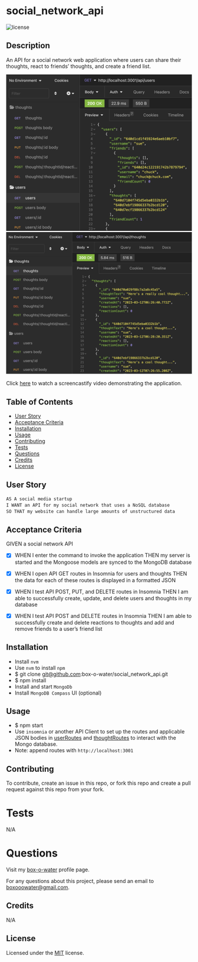 # social_network_api

![license](https://img.shields.io/static/v1?label=license&message=MIT&color=blue)

## Description

An API for a social network web application where users can share their thoughts, react to friends’ thoughts, and create a friend list.

<img src="/assets/images/social_network_api_preview1.png" width="700"/>
<img src="/assets/images/social_network_api_preview2.png" width="700"/>

Click [here](https://watch.screencastify.com/v/J7xgpAiPYfnXZ2QJvvtX) to watch a screencastify video demonstrating the application.

## Table of Contents

- [User Story](#user-story)
- [Acceptance Criteria](#acceptance-criteria)
- [Installation](#installation)
- [Usage](#usage)
- [Contributing](#contributing)
- [Tests](#tests)
- [Questions](#questions)
- [Credits](#credits)
- [License](#license)

## User Story

```md
AS A social media startup
I WANT an API for my social network that uses a NoSQL database
SO THAT my website can handle large amounts of unstructured data
```

## Acceptance Criteria

GIVEN a social network API

- [x] WHEN I enter the command to invoke the application
      THEN my server is started and the Mongoose models are synced to the MongoDB database

- [x] WHEN I open API GET routes in Insomnia for users and thoughts
      THEN the data for each of these routes is displayed in a formatted JSON

- [x] WHEN I test API POST, PUT, and DELETE routes in Insomnia
      THEN I am able to successfully create, update, and delete users and thoughts in my database

- [x] WHEN I test API POST and DELETE routes in Insomnia
      THEN I am able to successfully create and delete reactions to thoughts and add and remove friends to a user’s friend list

## Installation

- Install `nvm`
- Use `nvm` to install `npm`
- $ git clone git@github.com:box-o-water/social_network_api.git
- $ npm install
- Install and start `MongoDb`
- Install `MongoDB Compass` UI (optional)

## Usage

- $ npm start
- Use `insomnia` or another API Client to set up the routes and applicable JSON bodies in [userRoutes](./routes/api/userRoutes.js) and [thoughtRoutes](./routes/api/thoughtRoutes.js) to interact with the Mongo database.
- Note: append routes with `http://localhost:3001`

## Contributing

To contribute, create an issue in this repo, or fork this repo and create a pull request against this repo from your fork.

# Tests

N/A

# Questions

Visit my [box-o-water](https://github.com/box-o-water) profile page.

For any questions about this project, please send an email to <boxooowater@gmail.com>.

## Credits

N/A

## License

Licensed under the [MIT](/LICENSE) license.
